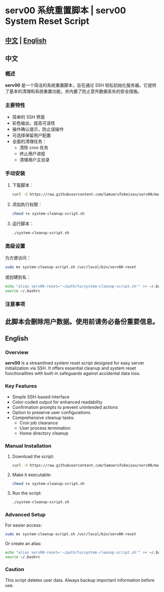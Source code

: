 # serv00 系统重置脚本 | serv00 System Reset Script

[中文](#中文) | [English](#english)
---

## 中文

### 概述

**serv00** 是一个简洁的系统重置脚本，旨在通过 SSH 轻松初始化服务器。它提供了基本的清理和系统重置功能，并内置了防止意外数据丢失的安全措施。

### 主要特性

- 简单的 SSH 界面
- 彩色输出，提高可读性
- 操作确认提示，防止误操作
- 可选择保留用户配置
- 全面的清理任务：
  - 清除 cron 任务
  - 终止用户进程
  - 清理用户主目录

### 手动安装

1. 下载脚本：
   ```bash
   curl -O https://raw.githubusercontent.com/SamueruTokeisou/serv00/main/system-cleanup-script.sh
   ```
2. 添加执行权限：
   ```bash
   chmod +x system-cleanup-script.sh
   ```
3. 运行脚本：
   ```bash
   ./system-cleanup-script.sh
   ```

### 高级设置

为方便访问：

```bash
sudo mv system-cleanup-script.sh /usr/local/bin/serv00-reset
```

或创建别名：

```bash
echo "alias serv00-reset='~/path/to/system-cleanup-script.sh'" >> ~/.bashrc
source ~/.bashrc
```
### 注意事项

此脚本会删除用户数据。使用前请务必备份重要信息。
---

## English

### Overview

**serv00** is a streamlined system reset script designed for easy server initialization via SSH. It offers essential cleanup and system reset functionalities with built-in safeguards against accidental data loss.

### Key Features

- Simple SSH-based interface
- Color-coded output for enhanced readability
- Confirmation prompts to prevent unintended actions
- Option to preserve user configurations
- Comprehensive cleanup tasks:
  - Cron job clearance
  - User process termination
  - Home directory cleanup

### Manual Installation

1. Download the script:
   ```bash
   curl -O https://raw.githubusercontent.com/SamueruTokeisou/serv00/main/system-cleanup-script.sh
   ```
2. Make it executable:
   ```bash
   chmod +x system-cleanup-script.sh
   ```
3. Run the script:
   ```bash
   ./system-cleanup-script.sh
   ```

### Advanced Setup

For easier access:

```bash
sudo mv system-cleanup-script.sh /usr/local/bin/serv00-reset
```

Or create an alias:

```bash
echo "alias serv00-reset='~/path/to/system-cleanup-script.sh'" >> ~/.bashrc
source ~/.bashrc
```

### Caution

This script deletes user data. Always backup important information before use.





